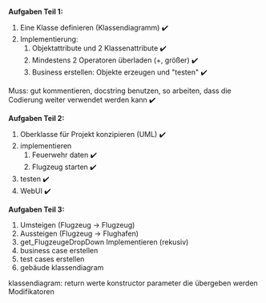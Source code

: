 **Aufgaben Teil 1:**

1. Eine Klasse definieren (Klassendiagramm)             ✔️
2. Implementierung:
   1. Objektattribute und 2 Klassenattribute              ✔️
   2. Mindestens 2 Operatoren überladen (+, größer)       ✔️
   3. Business erstellen: Objekte erzeugen und "testen"   ✔️

Muss: gut kommentieren, docstring benutzen, so arbeiten, dass die Codierung weiter verwendet werden kann    ✔️


**Aufgaben Teil 2:**

1. Oberklasse für Projekt konzipieren (UML)     ✔️
2. implementieren
   1. Feuerwehr daten                           ✔️
   2. Flugzeug starten                          ✔️
3. testen                                       ✔️
4. WebUI                                        ✔️


**Aufgaben Teil 3:**

1. Umsteigen (Flugzeug -> Flugzeug)
2. Aussteigen (Flugzeug -> Flughafen)
3. get_FlugzeugeDropDown Implementieren (rekusiv)
4. business case erstellen
5. test cases erstellen
6. gebäude klassendiagram



klassendiagram:
   return werte
   konstructor
   parameter die übergeben werden
   Modifikatoren

